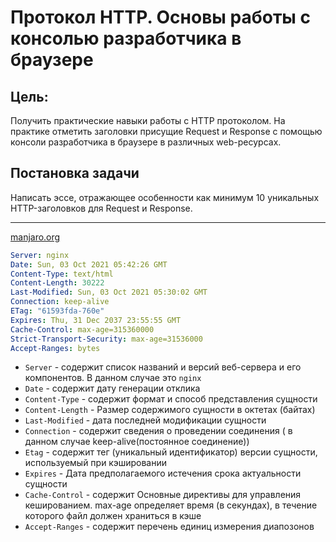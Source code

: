 
# Протокол HTTP. Основы работы с консолью разработчика в браузере

## Цель:

Получить практические навыки работы с HTTP протоколом. На практике отметить заголовки присущие Request и Response с помощью консоли разработчика в браузере в различных web-ресурсах.

## Постановка задачи

Написать эссе, отражающее особенности как минимум 10 уникальных HTTP-заголовков для Request и Response.

---
[manjaro.org](www.manjaro.org)
```yaml
Server: nginx
Date: Sun, 03 Oct 2021 05:42:26 GMT
Content-Type: text/html
Content-Length: 30222
Last-Modified: Sun, 03 Oct 2021 05:30:02 GMT
Connection: keep-alive
ETag: "61593fda-760e"
Expires: Thu, 31 Dec 2037 23:55:55 GMT
Cache-Control: max-age=315360000
Strict-Transport-Security: max-age=31536000
Accept-Ranges: bytes
```
- `Server` - содержит список названий и версий веб-сервера и его компонентов. В данном случае это `nginx`
- `Date` - содержит дату генерации отклика
- `Content-Type` - содержит формат и способ представления сущности
- `Content-Length` - Размер содержимого сущности в октетах (байтах)
- `Last-Modified` - дата последней модификации сущности
- `Connection` - содержит сведения о проведении соединения ( в данном случае keep-alive(постоянное соединение))
- `Etag` - содержит тег (уникальный идентификатор) версии сущности, используемый при кэшировании
- `Expires` - Дата предполагаемого истечения срока актуальности сущности
- `Cache-Control` - содержит Основные директивы для управления кешированием. max-age определяет время (в секундах), в течение которого файл должен храниться в кэше
- `Accept-Ranges` - содержит перечень единиц измерения диапозонов
